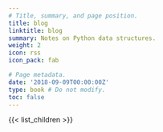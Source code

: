 ```yaml
---
# Title, summary, and page position.
title: blog
linktitle: blog
summary: Notes on Python data structures.
weight: 2
icon: rss
icon_pack: fab

# Page metadata.
date: '2018-09-09T00:00:00Z'
type: book # Do not modify.
toc: false
---
```


{{< list_children >}}
